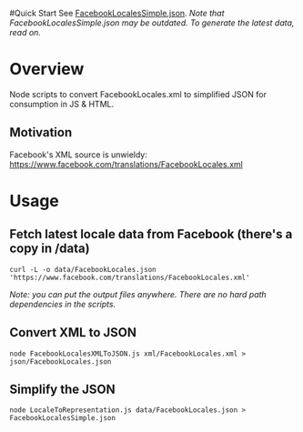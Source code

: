 #Quick Start
See [FacebookLocalesSimple.json](https://raw.githubusercontent.com/akarve/facebook-locales-to-json/master/FacebookLocalesSimple.json). *Note that FacebookLocalesSimple.json may be outdated. To generate the latest data, read on.*

# Overview
Node scripts to convert FacebookLocales.xml to simplified JSON for consumption in JS &amp; HTML.

## Motivation
Facebook's XML source is unwieldy: https://www.facebook.com/translations/FacebookLocales.xml

# Usage

## Fetch latest locale data from Facebook  (there's a copy in /data)
    curl -L -o data/FacebookLocales.json 'https://www.facebook.com/translations/FacebookLocales.xml'

*Note: you can put the output files anywhere. There are no hard path dependencies in the scripts.*

## Convert XML to JSON
    node FacebookLocalesXMLToJSON.js xml/FacebookLocales.xml > json/FacebookLocales.json

## Simplify the JSON
    node LocaleToRepresentation.js data/FacebookLocales.json > FacebookLocalesSimple.json
